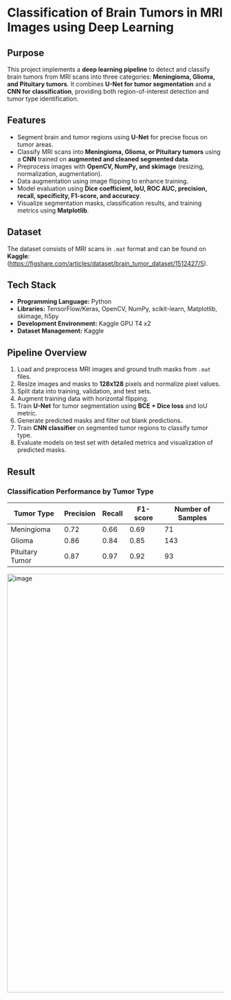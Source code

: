 # Classification of Brain Tumors in MRI Images using Deep Learning

## Purpose
This project implements a **deep learning pipeline** to detect and classify brain tumors from MRI scans into three categories: **Meningioma, Glioma, and Pituitary tumors**. It combines **U-Net for tumor segmentation** and a **CNN for classification**, providing both region-of-interest detection and tumor type identification.

## Features
- Segment brain and tumor regions using **U-Net** for precise focus on tumor areas.
- Classify MRI scans into **Meningioma, Glioma, or Pituitary tumors** using a **CNN** trained on **augmented and cleaned segmented data**.
- Preprocess images with **OpenCV, NumPy, and skimage** (resizing, normalization, augmentation).
- Data augmentation using image flipping to enhance training.
- Model evaluation using **Dice coefficient, IoU, ROC AUC, precision, recall, specificity, F1-score, and accuracy**.
- Visualize segmentation masks, classification results, and training metrics using **Matplotlib**.

## Dataset
The dataset consists of MRI scans in `.mat` format and can be found on **Kaggle**: (https://figshare.com/articles/dataset/brain_tumor_dataset/1512427/5).

## Tech Stack
- **Programming Language:** Python  
- **Libraries:** TensorFlow/Keras, OpenCV, NumPy, scikit-learn, Matplotlib, skimage, h5py  
- **Development Environment:** Kaggle GPU T4 x2
- **Dataset Management:** Kaggle

## Pipeline Overview
1. Load and preprocess MRI images and ground truth masks from `.mat` files.
2. Resize images and masks to **128x128** pixels and normalize pixel values.
3. Split data into training, validation, and test sets.
4. Augment training data with horizontal flipping.
5. Train **U-Net** for tumor segmentation using **BCE + Dice loss** and IoU metric.
6. Generate predicted masks and filter out blank predictions.
7. Train **CNN classifier** on segmented tumor regions to classify tumor type.
8. Evaluate models on test set with detailed metrics and visualization of predicted masks.

## Result
### Classification Performance by Tumor Type

| Tumor Type      | Precision | Recall | F1-score | Number of Samples|
|-----------------|-----------|--------|----------|------------------|
| Meningioma      | 0.72      | 0.66   | 0.69     | 71               |
| Glioma          | 0.86      | 0.84   | 0.85     | 143              |
| Pituitary Tumor | 0.87      | 0.97   | 0.92     | 93               |

<img width="1598" height="971" alt="image" src="https://github.com/user-attachments/assets/af61c80b-aa05-47c2-af0a-109baa04a37c" />

